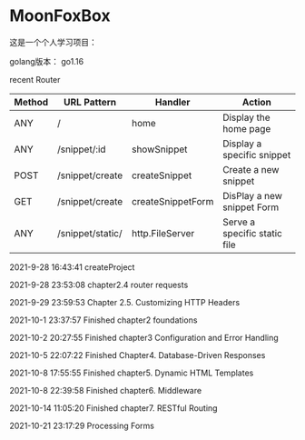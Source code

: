 # MoonFoxBox

这是一个个人学习项目：

golang版本： go1.16

recent Router

| Method | URL Pattern     | Handler         | Action                       |
| ------ | --------------- | --------------- | ---------------------------- |
| ANY    | /               | home            | Display the home page        |
| ANY    | /snippet/:id | showSnippet     | Display a specific snippet   |
| POST   | /snippet/create | createSnippet   | Create a new snippet         |
| GET | /snippet/create | createSnippetForm | DisPlay a new snippet Form |
| ANY    | /snippet/static/        | http.FileServer | Serve a specific static file |



2021-9-28 16:43:41 createProject

2021-9-28 23:53:08 chapter2.4 router requests

2021-9-29 23:59:53 Chapter 2.5. Customizing HTTP Headers

2021-10-1 23:37:57 Finished chapter2 foundations

2021-10-2 20:27:55 Finished chapter3 Configuration and Error Handling

2021-10-5 22:07:22 Finished Chapter4. Database-Driven Responses

2021-10-8 17:55:55 Finished chapter5. Dynamic HTML Templates

2021-10-8 22:39:58 Finished chapter6. Middleware

2021-10-14 11:05:20 Finished chapter7. RESTful Routing

2021-10-21 23:17:29 Processing Forms

